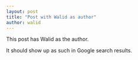 ```yaml
---
layout: post
title: "Post with Walid as author"
author: walid
---
```


This post has Walid as the author.

It should show up as such in Google search results.
